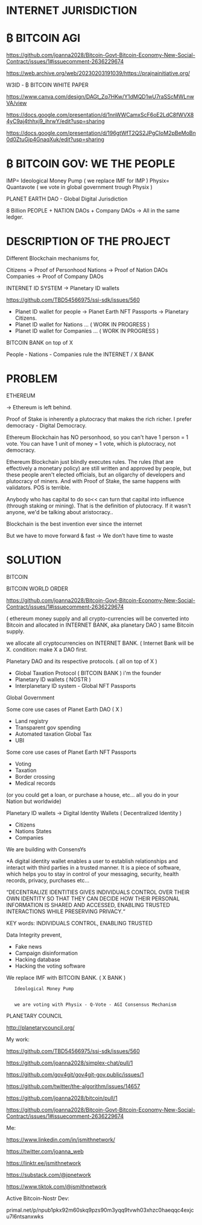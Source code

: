 

# INTERNET JURISDICTION
# ₿ BITCOIN AGI

https://github.com/joanna2028/Bitcoin-Govt-Bitcoin-Economy-New-Social-Contract/issues/1#issuecomment-2636229674

https://web.archive.org/web/20230203191039/https://prajnainitiative.org/

W3ID - ₿ BITCOIN WHITE PAPER 

https://www.canva.com/design/DAGt_Zq7HKw/Y1dMQD1wU7raSScMWLnwVA/view

https://docs.google.com/presentation/d/1nnWWCamxScF6oE2LdC8fWVX84yC9aj4thhxj9_ihrwY/edit?usp=sharing

https://docs.google.com/presentation/d/196gtWfT2QS2JPgCIoM2pBeMoBn0d0ZtuGjp4GnaqXuk/edit?usp=sharing


# ₿ BITCOIN GOV: WE THE PEOPLE


IMP= Ideological Money Pump ( we replace IMF for IMP )
Physix= Quantavote    ( we vote in global government trough Physix )


PLANET EARTH DAO -  Global Digital Jurisdiction


8 Billion PEOPLE + NATION DAOs + Company DAOs → All in the same ledger.


# DESCRIPTION OF THE PROJECT

Different Blockchain mechanisms for,

Citizens → Proof of Personhood
Nations  → Proof of Nation DAOs
Companies → Proof of Company DAOs


INTERNET ID SYSTEM →  Planetary ID wallets

https://github.com/TBD54566975/ssi-sdk/issues/560

* Planet ID wallet for people → Planet Earth NFT Passports → Planetary Citizens.
* Planet ID wallet for Nations  ...   ( WORK IN PROGRESS )         
* Planet ID wallet for Companies ...  ( WORK IN PROGRESS )

BITCOIN BANK on top of X

People - Nations - Companies rule the INTERNET / X BANK


# PROBLEM 

ETHEREUM

→ Ethereum is left behind.

Proof of Stake is inherently a plutocracy that makes the rich richer.
I prefer democracy - Digital Democracy.

Ethereum Blockchain has NO personhood, so you can't have 1 person = 1 vote. 
You can have 1 unit of money = 1 vote, which is plutocracy, not democracy.

Ethereum Blockchain just blindly executes rules. 
The rules (that are effectively a monetary policy) are still written and approved by people, but these people aren't elected officials, but an oligarchy of developers and plutocracy of miners. And with Proof of Stake, the same happens with validators. POS is terrible.

Anybody who has capital to do so<< can turn that capital into influence (through staking or mining). That is the definition of plutocracy. If it wasn't anyone, we'd be talking about aristocracy..

Blockchain is the best invention ever since the internet

But we have to move forward & fast → We don’t have time to waste 




# SOLUTION

BITCOIN 

BITCOIN WORLD ORDER

https://github.com/joanna2028/Bitcoin-Govt-Bitcoin-Economy-New-Social-Contract/issues/1#issuecomment-2636229674


( ethereum money supply and all crypto-currencies will be converted into Bitcoin and allocated in INTERNET BANK, aka planetary DAO ) same Bitcoin supply.


we allocate all cryptocurrencies on INTERNET BANK. ( Internet Bank will be X. condition: make X a DAO first.



Planetary DAO and its respective protocols. ( all on top of X )


* Global Taxation Protocol ( BITCOIN BANK ) i'm the founder
* Planetary ID wallets ( NOSTR )
* Interplanetary ID system - Global NFT Passports 


Global Government


Some core use cases of Planet Earth DAO ( X )

* Land registry
* Transparent gov spending
* Automated taxation Global Tax
* UBI

Some core use cases of Planet Earth NFT Passports

* Voting
* Taxation
* Border crossing
* Medical records

(or you could get a loan, or purchase a house, etc…  all you do in your Nation but worldwide)


Planetary ID wallets → Digital Identity Wallets  (  Decentralized Identity )

* Citizens
* Nations States
* Companies

We are building with ConsensYs

*A digital identity wallet enables a user to establish relationships and interact with third parties in a trusted manner. It is a piece of software, which helps you to stay in control of your messaging, security, health records, privacy, purchases etc…


“DECENTRALIZE IDENTITIES GIVES INDIVIDUALS CONTROL OVER THEIR OWN IDENTITY SO THAT THEY CAN DECIDE HOW THEIR PERSONAL INFORMATION IS SHARED AND ACCESSED, ENABLING TRUSTED INTERACTIONS WHILE PRESERVING PRIVACY.“

KEY words:  INDIVIDUALS CONTROL, ENABLING TRUSTED


 Data Integrity  prevent,

* Fake news
* Campaign disinformation
* Hacking database
* Hacking the voting software


We replace IMF with BITCOIN BANK. ( X BANK )


        
       Ideological Money Pump
        
        
       we are voting with Physix - Q-Vote - AGI Consensus Mechanism
        

        
PLANETARY COUNCIL         

http://planetarycouncil.org/



My work:

https://github.com/TBD54566975/ssi-sdk/issues/560

https://github.com/joanna2028/simplex-chat/pull/1

https://github.com/gov4git/gov4git-gov.public/issues/1

https://github.com/twitter/the-algorithm/issues/14657

https://github.com/joanna2028/bitcoin/pull/1

https://github.com/joanna2028/Bitcoin-Govt-Bitcoin-Economy-New-Social-Contract/issues/1#issuecomment-2636229674



Me:

https://www.linkedin.com/in/jsmithnetwork/

https://twitter.com/joanna_web

https://linktr.ee/jsmithnetwork

https://substack.com/@jpnetwork

https://www.tiktok.com/@jsmithnetwork





Active Bitcoin-Nostr Dev:

primal.net/p/npub1pkx92m60skq9pzs90m3yqq9tvwh03xhzc0haeqqc4exjcu7l6ntsanxwks


            






       
